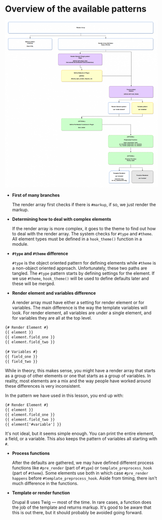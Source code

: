 <!--
{
"name" : "drupal-8-patterns-overview",
"version" : "0.0.1",
"title" : "Lesson 9.5 - Patterns overview",
"description" : "Patterns overview",
"freshnessDate" : 2015-12-11,
"homepage" : "https://docs.acquia.com/articles/drupal-8-patterns-overview",
"canonicalSource" : "https://docs.acquia.com/articles/drupal-8-patterns-overview",
"license" : "CC BY-SA"
}
-->

<!-- @section -->

# Overview of the available patterns

[![D8RenderArrayEntireMap.png](https://raw.githubusercontent.com/outlearn-content/acquia/master/assets/D8RenderArrayEntireMap.png)](https://raw.githubusercontent.com/outlearn-content/acquia/master/assets/D8RenderArrayEntireMap.png)

*   **First of many branches**

    The render array first checks if there is `#markup`, if so, we just render the markup.

*   **Determining how to deal with complex elements**

    If the render array is more complex, it goes to the theme to find out how to deal with the render array. The system checks for `#type` and `#theme`. All element types must be defined in a `hook_theme()` function in a module.

*   **`#type` and `#theme` difference**

    `#type` is the object oriented pattern for defining elements while `#theme` is a non-object oriented approach. Unfortunately, these two paths are tangled. The `#type` pattern starts by defining settings for the element. If we use `#theme`, `hook_theme()` will be used to define defaults later and these will be merged.

*   **Render element and variables difference**

    A render array must have either a setting for render element or for variables. The main difference is the way the template variables will look. For render element, all variables are under a single element, and for variables they are all at the top level.

```
{# Render Element #}
{{ element }}
{{ element.field_one }}
{{ element.field_two }}

{# Variables #}
{{ field_one }}
{{ field_two }}
```

While in theory, this makes sense, you might have a render array that starts as a group of other elements or one that starts as a group of variables. In reality, most elements are a mix and the way people have worked around these differences is very inconsistent.

In the pattern we have used in this lesson, you end up with:

```
{# Render Element #}
{{ element }}
{{ element.field_one }}
{{ element.field_two }}
{{ element['#variable'] }}
```

It's not ideal, but it seems simple enough. You can print the entire element, a field, or a variable. This also keeps the pattern of variables all starting with `#`.

*   **Process functions**

    After the defaults are gathered, we may have defined different process functions like `#pre_render` (part of `#type`) or `template_preprocess_hook` (part of `#theme`). Some elements use both in which case `#pre_render happens` before `#template_preprocess_hook`. Aside from timing, there isn't much difference in the functions.

*   **Template or render function**

    Drupal 8 uses Twig — most of the time. In rare cases, a function does the job of the template and returns markup. It's good to be aware that this is out there, but it should probably be avoided going forward.

<!-- @task, "text" : "Make sure you have understood the render array patterns." -->
